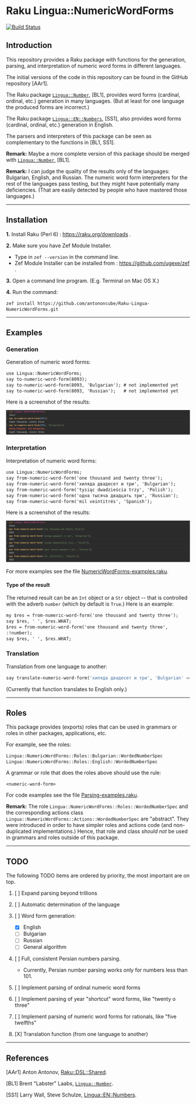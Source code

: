 # Raku Lingua::NumericWordForms

[![Build Status](https://travis-ci.com/antononcube/Raku-Lingua-NumericWordForms.svg?branch=main)](https://travis-ci.com/antononcube/Raku-Lingua-NumericWordForms)

## Introduction

This repository provides a Raku package with functions for the 
generation, parsing, and interpretation of numeric word forms in different languages.

The initial versions of the code in this repository can be found in the GitHub repository \[AAr1\].

The Raku package 
[`Lingua::Number`](https://github.com/labster/p6-Lingua-Number), [BL1],
provides word forms (cardinal, ordinal, etc.) generation in many languages. 
(But at least for one language the produced forms are incorrect.)

The Raku package 
[`Lingua::EN::Numbers`](https://github.com/labster/p6-Lingua-Number), [SS1],
also provides word forms (cardinal, ordinal, etc.) generation in English. 

The parsers and interpreters of this package can be seen as complementary
to the functions in [BL1, SS1].

**Remark:** Maybe a more complete version of this package should be merged with 
[`Lingua::Number`](https://github.com/labster/p6-Lingua-Number), [BL1].

**Remark:** I can judge the quality of the results only of the languages:
Bulgarian, English, and Russian. The numeric word form interpreters for the rest of the languages
pass testing, but they might have potentially many deficiencies. 
(That are easily detected by people who have mastered those languages.)

------

## Installation

**1.** Install Raku (Perl 6) : https://raku.org/downloads . 

**2.** Make sure you have Zef Module Installer. 
 
   - Type in `zef --version` in the command line.
   - Zef Module Installer can be installed from : https://github.com/ugexe/zef .

**3.** Open a command line program. (E.g. Terminal on Mac OS X.)

**4.** Run the command:

```
zef install https://github.com/antononcube/Raku-Lingua-NumericWordForms.git
```

------

## Examples

### Generation 

Generation of numeric word forms:

```perl6
use Lingua::NumericWordForms;
say to-numeric-word-form(8093);
say to-numeric-word-form(8093, 'Bulgarian'); # not implemented yet
say to-numeric-word-form(8093, 'Russian');   # not implemented yet
```
Here is a screenshot of the results:

![to-demo](./documents/diagrams/to-numeric-form-demo-Raku-REPL.png)

### Interpretation

Interpretation of numeric word forms:

```perl6
use Lingua::NumericWordForms;
say from-numeric-word-form('one thousand and twenty three');
say from-numeric-word-form('хиляда двадесет и три', 'Bulgarian');
say from-numeric-word-form('tysiąc dwadzieścia trzy', 'Polish');
say from-numeric-word-form('одна тысяча двадцать три', 'Russian');
say from-numeric-word-form('mil veintitrés', 'Spanish');
```
Here is a screenshot of the results:

![from-demo](./documents/diagrams/from-numeric-form-demo-Raku-REPL.png)

For more examples see the file 
[NumericWordForms-examples.raku](./examples/NumericWordForms-examples.raku).

#### Type of the result

The returned result can be an `Int` object or a `Str` object -- that is controlled with
the adverb `number` (which by default is `True`.) Here is an example:

```perl6
my $res = from-numeric-word-form('one thousand and twenty three'); 
say $res, ' ', $res.WHAT;
$res = from-numeric-word-form('one thousand and twenty three', :!number); 
say $res, ' ', $res.WHAT;
```

### Translation

Translation from one language to another:

```raku
‌‌say translate-numeric-word-form('хиляда двадесет и три', 'Bulgarian' => 'English');
```

(Currently that function translates to English only.)

------

## Roles

This package provides (exports) roles that can be used in grammars or roles in other packages, applications, etc.

For example, see the roles:

```
Lingua::NumericWordForms::Roles::Bulgarian::WordedNumberSpec
Lingua::NumericWordForms::Roles::English::WordedNumberSpec
```

A grammar or role that does the roles above should use the rule:

```
<numeric-word-form>
```

For code examples see the file 
[Parsing-examples.raku](./examples/Parsing-examples.raku).

**Remark:** The role `Lingua::NumericWordForms::Roles::WordedNumberSpec` and the corresponding
actions class `Lingua::NumericWordForms::Actions::WordedNumberSpec` are "abstract".
They were introduced in order to have simpler roles and actions code 
(and non-duplicated implementations.) Hence, that role and class *should not* be used in
grammars and roles outside of this package.

------

## TODO

The following TODO items are ordered by priority, the most important are on top. 
 
1. [ ] Expand parsing beyond trillions

2. [ ] Automatic determination of the language

3. [ ] Word form generation:
   - [X] English
   - [ ] Bulgarian
   - [ ] Russian
   - [ ] General algorithm
   
4. [ ] Full, consistent Persian numbers parsing. 
   - Currently, Persian number parsing works only for numbers less than 101.  
   
5. [ ] Implement parsing of ordinal numeric word forms 

6. [ ] Implement parsing of year "shortcut" word forms, like "twenty o three" 

7. [ ] Implement parsing of numeric word forms for rationals, like "five twelfths" 

8. [X] Translation function (from one language to another)

------

## References

[AAr1] Anton Antonov, 
[Raku::DSL::Shared](https://github.com/antononcube/Raku-DSL-Shared). 

[BL1] Brent "Labster" Laabs, 
[`Lingua::Number`](https://github.com/labster/p6-Lingua-Number).

[SS1] Larry Wall, Steve Schulze, 
[Lingua::EN::Numbers](https://github.com/thundergnat/Lingua-EN-Numbers).
